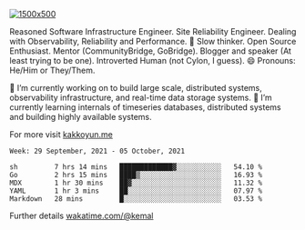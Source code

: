 [![1500x500](https://user-images.githubusercontent.com/536449/87228151-7d711200-c39f-11ea-9cd5-a511464c430f.jpeg "Kemal Akkoyun")](https://github.com/kakkoyun)

<!--
**kakkoyun/kakkoyun** is a ✨ _special_ ✨ repository because its `README.md` (this file) appears on your GitHub profile.

Here are some ideas to get you started:

- 🔭 I’m currently working on ...
- 🌱 I’m currently learning ...
- 👯 I’m looking to collaborate on ...
- 🤔 I’m looking for help with ...
- 💬 Ask me about ...
- 📫 How to reach me: ...
- 😄 Pronouns: ...
- ⚡ Fun fact: ...

<table border="0">
  <tbody>
    <tr valign="top">
      <td width="50%" align="center">
        <img src="https://github-readme-stats.vercel.app/api?username=kakkoyun&show_icons=true&count_private=true&theme=gotham&layout=default" />
      </td>
      <td width="50%" align="center">
        <img src="https://github-readme-stats.vercel.app/api/wakatime?username=kemal&theme=gotham&layout=default" />
      </td>
    </tr>
  </tbody>
</table>
-->


Reasoned Software Infrastructure Engineer. Site Reliability Engineer. Dealing with Observability, Reliability and Performance. 
🤔 Slow thinker. Open Source Enthusiast. Mentor (CommunityBridge, GoBridge). Blogger and speaker (At least trying to be one). 
Introverted Human (not Cylon, I guess). 😄 Pronouns: He/Him or They/Them.

🔭 I’m currently working on to build large scale, distributed systems, observability infrastructure, and real-time data storage systems.
🌱 I’m currently learning internals of timeseries databases, distributed systems and building highly available systems.

For more visit [kakkoyun.me](https://kakkoyun.me)

<!--START_SECTION:waka-->
```text
Week: 29 September, 2021 - 05 October, 2021

sh         7 hrs 14 mins   █████████████▓░░░░░░░░░░░   54.10 % 
Go         2 hrs 15 mins   ████▒░░░░░░░░░░░░░░░░░░░░   16.93 % 
MDX        1 hr 30 mins    ██▓░░░░░░░░░░░░░░░░░░░░░░   11.32 % 
YAML       1 hr 3 mins     ██░░░░░░░░░░░░░░░░░░░░░░░   07.97 % 
Markdown   28 mins         █░░░░░░░░░░░░░░░░░░░░░░░░   03.53 % 
```
<!--END_SECTION:waka-->

Further details [wakatime.com/@kemal](https://wakatime.com/@kemal)
